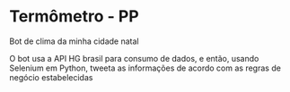 # Termômetro - PP
Bot de clima da minha cidade natal

O bot usa a API HG brasil para consumo de dados, e então, usando Selenium em Python, tweeta as informações de acordo com as regras de negócio estabelecidas
